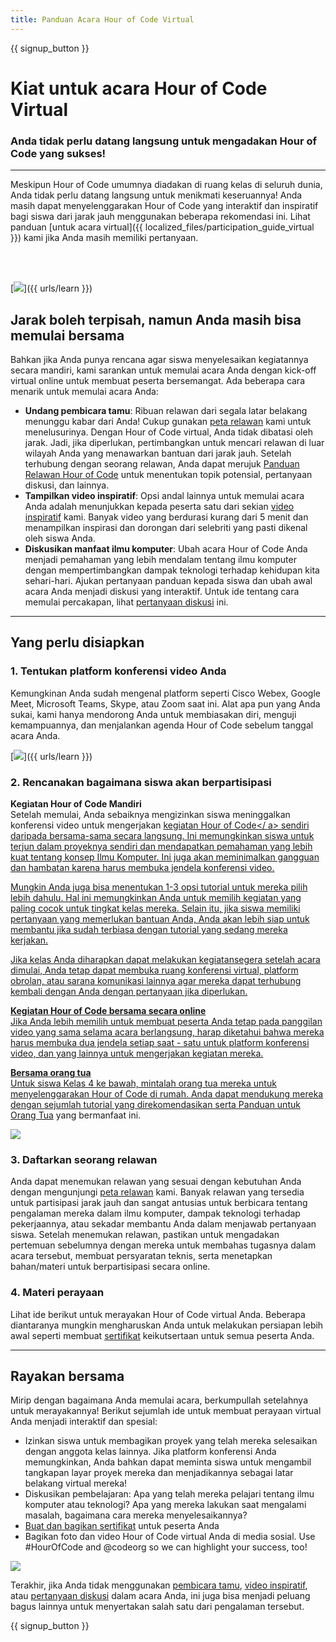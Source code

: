 ```yaml
---
title: Panduan Acara Hour of Code Virtual
---
```


{{ signup_button }}

# Kiat untuk acara Hour of Code Virtual

### Anda tidak perlu datang langsung untuk mengadakan Hour of Code yang sukses!

***

Meskipun Hour of Code umumnya diadakan di ruang kelas di seluruh dunia, Anda tidak perlu datang langsung untuk menikmati keseruannya! Anda masih dapat menyelenggarakan Hour of Code yang interaktif dan inspiratif bagi siswa dari jarak jauh menggunakan beberapa rekomendasi ini.  Lihat panduan [untuk acara virtual]({{ localized_files/participation_guide_virtual }}) kami jika Anda masih memiliki pertanyaan.

<br><br>

[<img src="/images/fit-600/Marketing/pexels-andrea-piacquadio-3762940.jpg" />]({{ urls/learn }})

## Jarak boleh terpisah, namun Anda masih bisa memulai bersama
Bahkan jika Anda punya rencana agar siswa menyelesaikan kegiatannya secara mandiri, kami sarankan untuk memulai acara Anda dengan kick-off virtual online untuk membuat peserta bersemangat. Ada beberapa cara menarik untuk memulai acara Anda: 

<ul>
<li><b>Undang pembicara tamu</b>: Ribuan relawan dari segala latar belakang menunggu kabar dari Anda! Cukup gunakan <a href="https://code.org/volunteer/local">peta relawan</a> kami untuk menelusurinya. Dengan Hour of Code virtual, Anda tidak dibatasi oleh jarak. Jadi, jika diperlukan, pertimbangkan untuk mencari relawan di luar wilayah Anda yang menawarkan bantuan dari jarak jauh. Setelah terhubung dengan seorang relawan, Anda dapat merujuk <a href="http://hourofcode.com/us/how-to/volunteers">Panduan Relawan Hour of Code</a> untuk menentukan topik potensial, pertanyaan diskusi, dan lainnya.</li> 
<li><b>Tampilkan video inspiratif</b>: Opsi andal lainnya untuk memulai acara Anda adalah menunjukkan kepada peserta satu dari sekian <a href="http://hourofcode.com/us/promote/resources#videos">video inspiratif</a> kami. Banyak video yang berdurasi kurang dari 5 menit dan menampilkan inspirasi dan dorongan dari selebriti yang pasti dikenal oleh siswa Anda.</li> 
<li><b>Diskusikan manfaat ilmu komputer</b>: Ubah acara Hour of Code Anda menjadi pemahaman yang lebih mendalam tentang ilmu komputer dengan mempertimbangkan dampak teknologi terhadap kehidupan kita sehari-hari. Ajukan pertanyaan panduan kepada siswa dan ubah awal acara Anda menjadi diskusi yang interaktif. Untuk ide tentang cara memulai percakapan, lihat <a href="https://code.org/csforgood#prompts">pertanyaan diskusi</a> ini.</li>
</ul>

---

## Yang perlu disiapkan

### 1. Tentukan platform konferensi video Anda
Kemungkinan Anda sudah mengenal platform seperti Cisco Webex, Google Meet, Microsoft Teams, Skype, atau Zoom saat ini. Alat apa pun yang Anda sukai, kami hanya mendorong Anda untuk membiasakan diri, menguji kemampuannya, dan menjalankan agenda Hour of Code sebelum tanggal acara Anda.

[<img src="/images/fit-600/Marketing/photo-of-boy-video-calling-with-a-woman-4145197.jpg" />]({{ urls/learn }})

### 2. Rencanakan bagaimana siswa akan berpartisipasi
**Kegiatan Hour of Code Mandiri**<br> Setelah memulai, Anda sebaiknya mengizinkan siswa meninggalkan konferensi video untuk mengerjakan <a href="https://hourofcode.com/us/learn">kegiatan Hour of Code</ a> sendiri daripada bersama-sama secara langsung. Ini memungkinkan siswa untuk terjun dalam proyeknya sendiri dan mendapatkan pemahaman yang lebih kuat tentang konsep Ilmu Komputer. Ini juga akan meminimalkan gangguan dan hambatan karena harus membuka jendela konferensi video. </p> 

<p spaces-before="0">
  Mungkin Anda juga bisa menentukan 1-3 opsi tutorial untuk mereka pilih lebih dahulu. Hal ini memungkinkan Anda untuk memilih kegiatan yang paling cocok untuk tingkat kelas mereka. Selain itu, jika siswa memiliki pertanyaan yang memerlukan bantuan Anda, Anda akan lebih siap untuk membantu jika sudah terbiasa dengan tutorial yang sedang mereka kerjakan.
</p>

<p spaces-before="0">
  Jika kelas Anda diharapkan dapat melakukan kegiatansegera setelah acara dimulai, Anda tetap dapat membuka ruang konferensi virtual, platform obrolan, atau sarana komunikasi lainnya agar mereka dapat terhubung kembali dengan Anda dengan pertanyaan jika diperlukan.
</p>

<p spaces-before="0">
  <strong x-id="1">Kegiatan Hour of Code bersama secara online</strong><br> Jika Anda lebih memilih untuk membuat peserta Anda tetap pada panggilan video yang sama selama acara berlangsung, harap diketahui bahwa mereka harus membuka dua jendela setiap saat - satu untuk platform konferensi video, dan yang lainnya untuk mengerjakan kegiatan mereka.
</p>

<p spaces-before="0">
  <strong x-id="1">Bersama orang tua</strong><br> Untuk siswa Kelas 4 ke bawah, mintalah orang tua mereka untuk menyelenggarakan Hour of Code di rumah. Anda dapat mendukung mereka dengan sejumlah tutorial yang direkomendasikan serta <a href="https://hourofcode.com/us/how-to/parents">Panduan untuk Orang Tua</a> yang bermanfaat ini.
</p>

<p spaces-before="0">
  <a href="https://hourofcode.com/us/how-to/parents"><img src="/images/fit-600/Marketing//happy-father-and-child-browsing-laptop-in-bedroom-4545778.jpg" /></a>
</p>

<h3 spaces-before="0">
  3. Daftarkan seorang relawan
</h3>

<p spaces-before="0">
  Anda dapat menemukan relawan yang sesuai dengan kebutuhan Anda dengan mengunjungi <a href="https://code.org/volunteer/local">peta relawan</a> kami. Banyak relawan yang tersedia untuk partisipasi jarak jauh dan sangat antusias untuk berbicara tentang pengalaman mereka dalam ilmu komputer, dampak teknologi terhadap pekerjaannya, atau sekadar membantu Anda dalam menjawab pertanyaan siswa. Setelah menemukan relawan, pastikan untuk mengadakan pertemuan sebelumnya dengan mereka untuk membahas tugasnya dalam acara tersebut, membuat persyaratan teknis, serta menetapkan bahan/materi untuk berpartisipasi secara online.
</p>

<h3 spaces-before="0">
  4. Materi perayaan
</h3>

<p spaces-before="0">
  Lihat ide berikut untuk merayakan Hour of Code virtual Anda. Beberapa diantaranya mungkin mengharuskan Anda untuk melakukan persiapan lebih awal seperti membuat <a href="https://code.org/certificates">sertifikat</a> keikutsertaan untuk semua peserta Anda.
</p>

<hr />

<h2 spaces-before="0">
  Rayakan bersama
</h2>

<p spaces-before="0">
  Mirip dengan bagaimana Anda memulai acara, berkumpullah setelahnya untuk merayakannya! Berikut sejumlah ide untuk membuat perayaan virtual Anda menjadi interaktif dan spesial:
</p>

<ul>
  <li>
    Izinkan siswa untuk membagikan proyek yang telah mereka selesaikan dengan anggota kelas lainnya. Jika platform konferensi Anda memungkinkan, Anda bahkan dapat meminta siswa untuk mengambil tangkapan layar proyek mereka dan menjadikannya sebagai latar belakang virtual mereka!
  </li>
  <li>
    Diskusikan pembelajaran: Apa yang telah mereka pelajari tentang ilmu komputer atau teknologi? Apa yang mereka lakukan saat mengalami masalah, bagaimana cara mereka menyelesaikannya?
  </li>
  <li>
    <a href="https://code.org/certificates">Buat dan bagikan sertifikat</a> untuk peserta Anda
  </li>
  <li>
    Bagikan foto dan video Hour of Code virtual Anda di media sosial. Use #HourOfCode and @codeorg so we can highlight your success, too!
  </li>
</ul>

<p spaces-before="0">
  <a href="{{ urls/learn }}"><img src="/images/fit-600/Marketing/g8TUlHzF.jpeg" /></a>
</p>

<p spaces-before="0">
  Terakhir, jika Anda tidak menggunakan <a href="https://code.org/volunteer/local">pembicara tamu</a>, <a href="https ://hourofcode.com/us/promote/resources#">video inspiratif</a>, atau <a href="https://code.org/csforgood#prompts" mark=" crwd-mark">pertanyaan diskusi</a> dalam acara Anda, ini juga bisa menjadi peluang bagus lainnya untuk menyertakan salah satu dari pengalaman tersebut.
</p>

<p spaces-before="0">
  {{ signup_button }}
</p>
